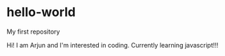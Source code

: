 # hello-world
My first repository

Hi! I am Arjun and I'm interested in coding. 
Currently learning javascript!!!
